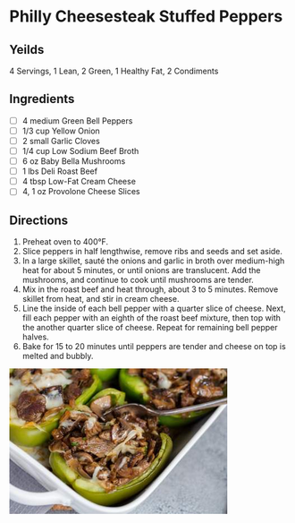 # Philly Cheesesteak Stuffed Peppers

## Yeilds
4 Servings, 1 Lean, 2 Green, 1 Healthy Fat, 2 Condiments

## Ingredients

- [ ] 4 medium Green Bell Peppers
- [ ] 1/3 cup Yellow Onion
- [ ] 2 small Garlic Cloves
- [ ] 1/4 cup Low Sodium Beef Broth
- [ ] 6 oz Baby Bella Mushrooms
- [ ] 1 lbs Deli Roast Beef
- [ ] 4 tbsp Low-Fat Cream Cheese
- [ ] 4, 1 oz Provolone Cheese Slices

## Directions

1. Preheat oven to 400°F.
2. Slice peppers in half lengthwise, remove ribs and seeds and set aside.
3. In a large skillet, sauté the onions and garlic in broth over medium-high heat for about 5 minutes, or until onions are translucent. Add the mushrooms, and continue to cook until mushrooms are tender.
4. Mix in the roast beef and heat through, about 3 to 5 minutes. Remove skillet from heat, and stir in cream cheese.
5. Line the inside of each bell pepper with a quarter slice of cheese. Next, fill each pepper with an eighth of the roast beef mixture, then top with the another quarter slice of cheese. Repeat for remaining bell pepper halves. 
6. Bake for 15 to 20 minutes until peppers are tender and cheese on top is melted and bubbly.

![Philly Cheesesteak Stuffed Peppers](PhillyCheesesteakStuffedPeppers.jpeg) 